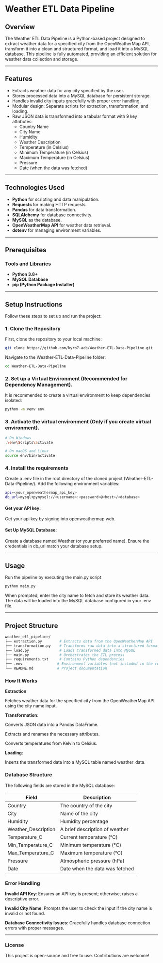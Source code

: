 # Weather ETL Data Pipeline

## Overview
The Weather ETL Data Pipeline is a Python-based project designed to extract weather data for a specified city from the OpenWeatherMap API, transform it into a clean and structured format, and load it into a MySQL database. This pipeline is fully automated, providing an efficient solution for weather data collection and storage.

---

## Features
- Extracts weather data for any city specified by the user.
- Stores processed data into a MySQL database for persistent storage.
- Handles invalid city inputs gracefully with proper error handling.
- Modular design: Separate scripts for extraction, transformation, and loading.
- Raw JSON data is transformed into a tabular format with 9 key attributes:
    - Country Name
    - City Name
    - Humidity
    - Weather Description
    - Temperature (in Celsius)
    - Minimum Temperature (in Celsius)
    - Maximum Temperature (in Celsius)
    - Pressure
    - Date (when the data was fetched)

---

## Technologies Used
- **Python** for scripting and data manipulation.
- **Requests** for making HTTP requests.
- **Pandas** for data transformation.
- **SQLAlchemy** for database connectivity.
- **MySQL** as the database.
- **OpenWeatherMap API** for weather data retrieval.
- **dotenv** for managing environment variables.

---

## Prerequisites

### Tools and Libraries

- **Python 3.8+**
- **MySQL Database**
- **pip (Python Package Installer)**

---

## Setup Instructions
Follow these steps to set up and run the project:

### 1. Clone the Repository
First, clone the repository to your local machine:

```bash
git clone https://github.com/kyro7-acb/Weather-ETL-Data-Pipeline.git
```
Navigate to the Weather-ETL-Data-Pipeline folder:
```bash
cd Weather-ETL-Data-Pipeline
```

### 2. Set up a Virtual Environment (Recommended for Dependency Management).
It is recommended to create a virtual environment to keep dependencies isolated:
```bash
python -m venv env
```

### 3. Activate the virtual environment (Only if you create virtual environment).
```bash
# On Windows
.\env\Scripts\activate

# On macOS and Linux
source env/bin/activate
```

### 4. Install the requirements
Create a .env file in the root directory of the cloned project (Weather-ETL-Data-Pipeline/). Add the following environment variables:
```bash
api=<your_openweathermap_api_key>
db_url=mysql+pymysql://<username>:<password>@<host>/<database>
```
#### **Get your API key**:
Get your api key by signing into openweathermap web.
#### **Set Up MySQL Database**:
Create a database named Weather (or your preferred name). Ensure the credentials in db_url match your database setup.

---

## Usage
Run the pipeline by executing the main.py script
```bash
python main.py
```
When prompted, enter the city name to fetch and store its weather data. The data will be loaded into the MySQL database configured in your .env file.

---
## Project Structure
```bash
weather_etl_pipeline/
├── extraction.py        # Extracts data from the OpenWeatherMap API
├── transformation.py    # Transforms raw data into a structured format
├── load.py              # Loads transformed data into MySQL
├── main.py              # Orchestrates the ETL process
├── requirements.txt     # Contains Python dependencies
├── .env                # Environment variables (not included in the repo)
└── README.md           # Project documentation
```

### How It Works

**Extraction**:

Fetches weather data for the specified city from the OpenWeatherMap API using the city name input.

**Transformation**:

Converts JSON data into a Pandas DataFrame.

Extracts and renames the necessary attributes.

Converts temperatures from Kelvin to Celsius.

**Loading**:

Inserts the transformed data into a MySQL table named weather_data.

### Database Structure

The following fields are stored in the MySQL database:

| Field                | Description                    |
|----------------------|--------------------------------|
| Country              | The country of the city        |
| City                 | Name of the city               |
| Humidity             | Humidity percentage            |
| Weather_Description  | A brief description of weather |
| Temperature_C        | Current temperature (°C)       |
| Min_Temperature_C    | Minimum temperature (°C)       |
| Max_Temperature_C    | Maximum temperature (°C)       |
| Pressure             | Atmospheric pressure (hPa)     |
| Date                 | Date when the data was fetched |

### Error Handling
**Invalid API Key**: Ensures an API key is present; otherwise, raises a descriptive error.

**Invalid City Name**: Prompts the user to check the input if the city name is invalid or not found.

**Database Connectivity Issues**: Gracefully handles database connection errors with proper messages.

---

### License
This project is open-source and free to use. Contributions are welcome!
